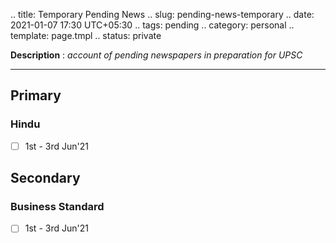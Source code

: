 .. title: Temporary Pending News
.. slug: pending-news-temporary
.. date: 2021-01-07 17:30 UTC+05:30
.. tags: pending
.. category: personal
.. template: page.tmpl
.. status: private

**Description** : *account of pending newspapers in preparation for UPSC*

***
<!-- TEASER_END -->

## Primary
### Hindu
- [ ] 1st - 3rd Jun'21

## Secondary
### Business Standard
- [ ] 1st - 3rd Jun'21
